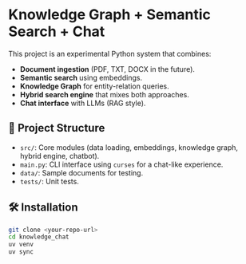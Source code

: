 # Knowledge Graph + Semantic Search + Chat

This project is an experimental Python system that combines:

- **Document ingestion** (PDF, TXT, DOCX in the future).
- **Semantic search** using embeddings.
- **Knowledge Graph** for entity-relation queries.
- **Hybrid search engine** that mixes both approaches.
- **Chat interface** with LLMs (RAG style).

## 🚀 Project Structure
- `src/`: Core modules (data loading, embeddings, knowledge graph, hybrid engine, chatbot).
- `main.py`: CLI interface using `curses` for a chat-like experience.
- `data/`: Sample documents for testing.
- `tests/`: Unit tests.

## 🛠 Installation
```bash
git clone <your-repo-url>
cd knowledge_chat
uv venv
uv sync
